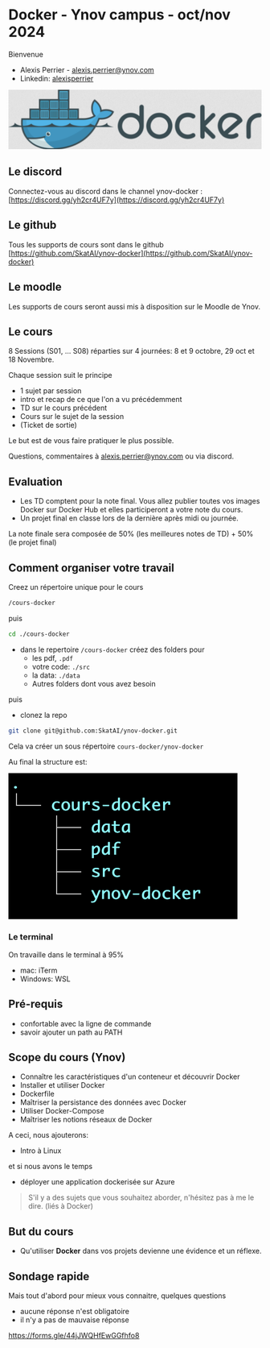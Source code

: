 # Docker - Ynov campus - oct/nov 2024

Bienvenue

* Alexis Perrier - [alexis.perrier@ynov.com](mailto:alexis.perrier@ynov.com)
* Linkedin: [alexisperrier](https://www.linkedin.com/in/alexisperrier/)

![](./../../img/docker-logo.png)

## Le discord

Connectez-vous au discord dans le channel ynov-docker : [https://discord.gg/yh2cr4UF7y](https://discord.gg/yh2cr4UF7y)

## Le github

Tous les supports de cours sont dans le github [https://github.com/SkatAI/ynov-docker](https://github.com/SkatAI/ynov-docker)

## Le moodle

Les supports de cours seront aussi mis à disposition sur le Moodle de Ynov.

## Le cours

8 Sessions (S01, ... S08) réparties sur 4 journées: 8 et 9 octobre, 29 oct et 18 Novembre.

Chaque session suit le principe

* 1 sujet par session
* intro et recap de ce que l'on a vu précédemment
* TD sur le cours précédent
* Cours sur le sujet de la session
* (Ticket de sortie)

Le but est de vous faire pratiquer le plus possible.

Questions, commentaires à [alexis.perrier@ynov.com](mailto:alexis.perrier@ynov.com) ou via discord.

## Evaluation

* Les TD comptent pour la note final. Vous allez publier toutes vos images Docker sur Docker Hub et elles participeront a votre note du cours.
* Un projet final en classe lors de la dernière après midi ou journée.

La note finale sera composée de 50% (les meilleures notes de TD) + 50% (le projet final)

## Comment organiser votre travail

Creez un répertoire unique pour le cours

```bash
/cours-docker
```

puis

```bash
cd ./cours-docker
```

* dans le repertoire `/cours-docker` créez des folders pour
  * les pdf, `.pdf`
  * votre code: `./src`
  * la data: `./data`
  * Autres folders dont vous avez besoin

puis

* clonez la repo

```bash
git clone git@github.com:SkatAI/ynov-docker.git
```

Cela va créer un sous répertoire `cours-docker/ynov-docker`

Au final la structure est:

![cours docker structure](./../../img/cours-docker-tree-structure.png)

### Le terminal

On travaille dans le terminal à 95%

* mac: iTerm
* Windows: WSL

## Pré-requis

* confortable avec la ligne de commande
* savoir ajouter un path au PATH

## Scope du cours (Ynov)

* Connaître les caractéristiques d'un conteneur et découvrir Docker
* Installer et utiliser Docker
* Dockerfile
* Maîtriser la persistance des données avec Docker
* Utiliser Docker-Compose
* Maîtriser les notions réseaux de Docker

A ceci, nous ajouterons:

* Intro à Linux

et si nous avons le temps

* déployer une application dockerisée sur Azure

> S'il y a des sujets que vous souhaitez aborder, n'hésitez pas à me le dire. (liés à Docker)

## But du cours

* Qu'utiliser **Docker** dans vos projets devienne une évidence et un réflexe.

## Sondage rapide

Mais tout d'abord pour mieux vous connaitre, quelques questions

* aucune réponse n'est obligatoire
* il n'y a pas de mauvaise réponse

<https://forms.gle/44jJWQHfEwGGfhfo8>
